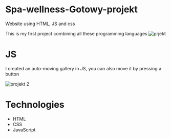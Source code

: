 # Spa-wellness-Gotowy-projekt
Website using HTML, JS and css

This is my first project combining all these programming languages
![prjekt](https://github.com/KecuQ03/Spa-wellness-Gotowy-projekt/assets/143652105/fa9b851a-7907-451a-8447-eb4df3a097ba)


# JS

I created an auto-moving gallery in JS, you can also move it by pressing a button

![projekt 2](https://github.com/KecuQ03/Spa-wellness-Gotowy-projekt/assets/143652105/8f5a0bee-04de-44e1-8975-dfa9d427dd51)

# Technologies

- HTML
- CSS
- JavaScript
